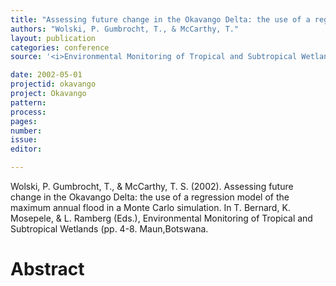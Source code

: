 ```yaml
---
title: "Assessing future change in the Okavango Delta: the use of a regression model of the maximum annual flood in a Monte Carlo simulation."
authors: "Wolski, P. Gumbrocht, T., & McCarthy, T."
layout: publication
categories: conference
source: '<i>Environmental Monitoring of Tropical and Subtropical Wetlands</i> (pp. 4-8)'

date: 2002-05-01
projectid: okavango
project: Okavango
pattern:
process:
pages:
number:
issue:
editor:

---
```


Wolski, P. Gumbrocht, T., & McCarthy, T. S. (2002). Assessing future change in the Okavango Delta: the use of a regression model of the maximum annual flood in a Monte Carlo simulation. In T. Bernard, K. Mosepele, & L. Ramberg (Eds.), Environmental Monitoring of Tropical and Subtropical Wetlands (pp. 4-8. Maun,Botswana.

<h1 class='foot-description'>Abstract</h1>
